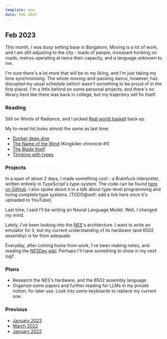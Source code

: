 ```yaml
---
template: now
date: Feb 2023
---
```

## Feb 2023

This month, I was busy setting base in Bangalore.
Moving is a lot of work, and I am still adjusting to the city - loads of people,
incessant honking on roads, metros operating at twice their capacity, and a language unknown to me.

I'm sure there's a lot more that will be to my liking, and I'm just taking my time synchronising.
The whole moving-and-packing dance, however, has disrupted my usual schedule
(which wasn't something to be proud of in the first place).
I'm a little behind on some personal projects, and there's no library here like there was back in college,
but my trajectory will fix itself.

### Reading

Still on Words of Radiance, and I picked [Real world haskell](https://book.realworldhaskell.org/) back up.

My to-read list looks almost the same as last time:

- [Docker deep dive](https://www.goodreads.com/en/book/show/36411996)
- [The Name of the Wind](https://www.goodreads.com/book/show/186074.The_Name_of_the_Wind) (Kingkiller chronicle #1)
- [The Blade Itself](https://www.goodreads.com/book/show/944073.The_Blade_Itself)
- [Thinking with types](https://thinkingwithtypes.com/)

### Projects

In a span of about 2 days, I made something cool - a Brainfuck interpreter, written entirely in TypeScript's type-system.
The code can be found [here on GitHub](https://github.com/srijan-paul/tsfun/blob/main/src/index.ts).
I also spoke about it in a talk about type-level programming and turing complete type systems.
[TODO@self: add a link here once it's uploaded to YouTube].

Last time, I said I'll be writing an Neural Language Model.
Well, I changed my mind.

Lately, I've been looking into the [NES](https://en.wikipedia.org/wiki/Nintendo_Entertainment_System)'s architecture.
I want to write an emulator for it, but my current understanding of its hardware (and 6502 assembly) is far from adequate.

Everyday, after coming home from work, I've been making notes, and reading the [NESDev wiki](https://www.nesdev.org/wiki/Nesdev_Wiki).
Perhaps I'll have something to show in my next log?

### Plans

- Research the NES's hardware, and the 6502 assembly language.
- Organize some papers and further reading for LLMs in my private notion, for later use. 
Look into some keyboards to replace my current one.

### Previous

- [January 2023](/now/jan-2023)
- [March 2022](/now/mar-2022)
- [January 2022](/now/jan-2022)

